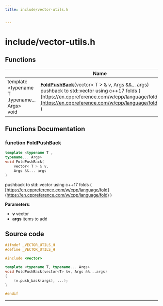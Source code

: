 ```yaml
---
title: include/vector-utils.h


---
```


# include/vector-utils.h












## Functions

|                | Name           |
| -------------- | -------------- |
| template \<typename T ,typename... Args\></br>void | **[FoldPushBack](https://github.com/devel0/iot-utils/tree/main/data/api/Files/vector-utils_8h.md#function-foldpushback)**(vector< T > & v, Args &&... args) <br>pushback to std::vector using c++17 folds ( [https://en.cppreference.com/w/cpp/language/fold](https://en.cppreference.com/w/cpp/language/fold) )  |








## Functions Documentation

### function FoldPushBack

```cpp
template <typename T ,
typename... Args>
void FoldPushBack(
    vector< T > & v,
    Args &&... args
)
```

pushback to std::vector using c++17 folds ( [https://en.cppreference.com/w/cpp/language/fold](https://en.cppreference.com/w/cpp/language/fold) ) 

**Parameters**: 

  * **v** vector 
  * **args** items to add 
































## Source code

```cpp
#ifndef _VECTOR_UTILS_H
#define _VECTOR_UTILS_H

#include <vector>

template <typename T, typename... Args>
void FoldPushBack(vector<T> &v, Args &&...args)
{
    (v.push_back(args), ...);
}

#endif
```


-------------------------------


